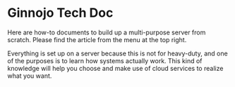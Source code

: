 # Ginnojo Tech Doc

Here are how-to documents to build up a multi-purpose server from scratch. Please find the article from the menu at the top right.

Everything is set up on a server because this is not for heavy-duty, and one of the purposes is to learn how systems actually work.
This kind of knowledge will help you choose and make use of cloud services to realize what you want.